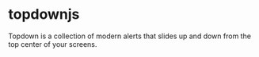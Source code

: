 # topdownjs
Topdown is a collection of modern alerts that slides up and down from the top center of your screens.
